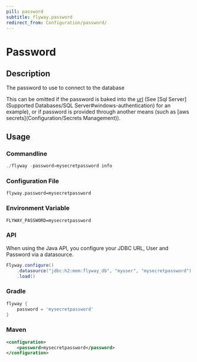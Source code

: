 ```yaml
---
pill: password
subtitle: flyway.password
redirect_from: Configuration/password/
---
```


# Password

## Description
The password to use to connect to the database

This can be omitted if the password is baked into the [url](Configuration/parameters/url) (See [Sql Server](Supported Databases/SQL Server#windows-authentication) for an example), or if password is provided through another means (such as [aws secrets](Configuration/Secrets Management)).

## Usage

### Commandline
```powershell
./flyway -password=mysecretpassword info
```

### Configuration File
```properties
flyway.password=mysecretpassword
```

### Environment Variable
```properties
FLYWAY_PASSWORD=mysecretpassword
```

### API
When using the Java API, you configure your JDBC URL, User and Password via a datasource.
```java
Flyway.configure()
    .datasource("jdbc:h2:mem:flyway_db", "myuser", "mysecretpassword")   
    .load()
```

### Gradle
```groovy
flyway {
    password = 'mysecretpassword'
}
```

### Maven
```xml
<configuration>
    <password>mysecretpassword</password>
</configuration>
```
